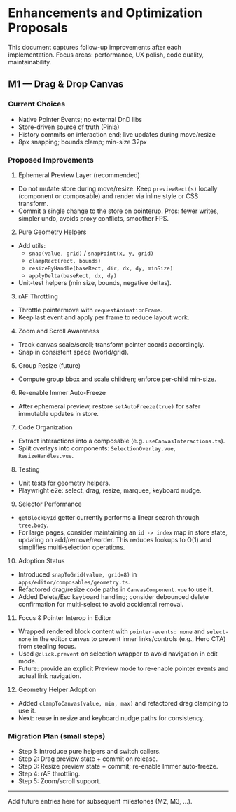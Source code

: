 # Enhancements and Optimization Proposals

This document captures follow-up improvements after each implementation. Focus areas: performance, UX polish, code quality, maintainability.

## M1 — Drag & Drop Canvas

### Current Choices
- Native Pointer Events; no external DnD libs
- Store-driven source of truth (Pinia)
- History commits on interaction end; live updates during move/resize
- 8px snapping; bounds clamp; min-size 32px

### Proposed Improvements
1) Ephemeral Preview Layer (recommended)
- Do not mutate store during move/resize. Keep `previewRect(s)` locally (component or composable) and render via inline style or CSS transform.
- Commit a single change to the store on pointerup. Pros: fewer writes, simpler undo, avoids proxy conflicts, smoother FPS.

2) Pure Geometry Helpers
- Add utils:
  - `snap(value, grid)` / `snapPoint(x, y, grid)`
  - `clampRect(rect, bounds)`
  - `resizeByHandle(baseRect, dir, dx, dy, minSize)`
  - `applyDelta(baseRect, dx, dy)`
- Unit-test helpers (min size, bounds, negative deltas).

3) rAF Throttling
- Throttle pointermove with `requestAnimationFrame`.
- Keep last event and apply per frame to reduce layout work.

4) Zoom and Scroll Awareness
- Track canvas scale/scroll; transform pointer coords accordingly.
- Snap in consistent space (world/grid).

5) Group Resize (future)
- Compute group bbox and scale children; enforce per-child min-size.

6) Re-enable Immer Auto-Freeze
- After ephemeral preview, restore `setAutoFreeze(true)` for safer immutable updates in store.

7) Code Organization
- Extract interactions into a composable (e.g. `useCanvasInteractions.ts`).
- Split overlays into components: `SelectionOverlay.vue`, `ResizeHandles.vue`.

8) Testing
- Unit tests for geometry helpers.
- Playwright e2e: select, drag, resize, marquee, keyboard nudge.

9) Selector Performance
- `getBlockById` getter currently performs a linear search through `tree.body`.
- For large pages, consider maintaining an `id -> index` map in store state, updating on add/remove/reorder. This reduces lookups to O(1) and simplifies multi-selection operations.

10) Adoption Status
- Introduced `snapToGrid(value, grid=8)` in `apps/editor/composables/geometry.ts`.
- Refactored drag/resize code paths in `CanvasComponent.vue` to use it.
 - Added Delete/Esc keyboard handling; consider debounced delete confirmation for multi-select to avoid accidental removal.

11) Focus & Pointer Interop in Editor
- Wrapped rendered block content with `pointer-events: none` and `select-none` in the editor canvas to prevent inner links/controls (e.g., Hero CTA) from stealing focus.
- Used `@click.prevent` on selection wrapper to avoid navigation in edit mode.
- Future: provide an explicit Preview mode to re-enable pointer events and actual link navigation.

12) Geometry Helper Adoption
- Added `clampToCanvas(value, min, max)` and refactored drag clamping to use it.
- Next: reuse in resize and keyboard nudge paths for consistency.

### Migration Plan (small steps)
- Step 1: Introduce pure helpers and switch callers.
- Step 2: Drag preview state + commit on release.
- Step 3: Resize preview state + commit; re-enable Immer auto-freeze.
- Step 4: rAF throttling.
- Step 5: Zoom/scroll support.

---

Add future entries here for subsequent milestones (M2, M3, ...).
